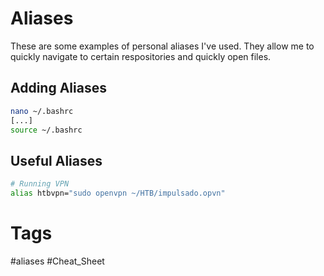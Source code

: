 # Aliases
These are some examples of personal aliases I've used. They allow me to quickly navigate to certain respositories and quickly open files.

## Adding Aliases
```bash
nano ~/.bashrc
[...]
source ~/.bashrc
```


## Useful Aliases
```bash
# Running VPN
alias htbvpn="sudo openvpn ~/HTB/impulsado.opvn"
```


# Tags
#aliases #Cheat_Sheet 